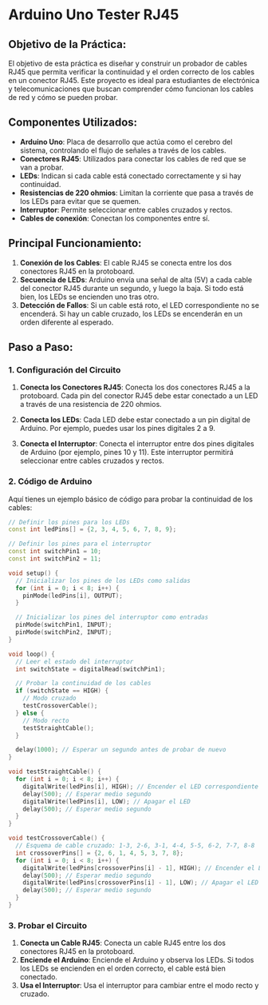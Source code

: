 # Arduino Uno Tester RJ45

## Objetivo de la Práctica:
El objetivo de esta práctica es diseñar y construir un probador de cables RJ45 que permita verificar la continuidad y el orden correcto de los cables en un conector RJ45. Este proyecto es ideal para estudiantes de electrónica y telecomunicaciones que buscan comprender cómo funcionan los cables de red y cómo se pueden probar.

## Componentes Utilizados:
- **Arduino Uno**: Placa de desarrollo que actúa como el cerebro del sistema, controlando el flujo de señales a través de los cables.
- **Conectores RJ45**: Utilizados para conectar los cables de red que se van a probar.
- **LEDs**: Indican si cada cable está conectado correctamente y si hay continuidad.
- **Resistencias de 220 ohmios**: Limitan la corriente que pasa a través de los LEDs para evitar que se quemen.
- **Interruptor**: Permite seleccionar entre cables cruzados y rectos.
- **Cables de conexión**: Conectan los componentes entre sí.

## Principal Funcionamiento:
1. **Conexión de los Cables**: El cable RJ45 se conecta entre los dos conectores RJ45 en la protoboard.
2. **Secuencia de LEDs**: Arduino envía una señal de alta (5V) a cada cable del conector RJ45 durante un segundo, y luego la baja. Si todo está bien, los LEDs se encienden uno tras otro.
3. **Detección de Fallos**: Si un cable está roto, el LED correspondiente no se encenderá. Si hay un cable cruzado, los LEDs se encenderán en un orden diferente al esperado.

## Paso a Paso:

### 1. Configuración del Circuito

1. **Conecta los Conectores RJ45**: Conecta los dos conectores RJ45 a la protoboard. Cada pin del conector RJ45 debe estar conectado a un LED a través de una resistencia de 220 ohmios.

2. **Conecta los LEDs**: Cada LED debe estar conectado a un pin digital de Arduino. Por ejemplo, puedes usar los pines digitales 2 a 9.

3. **Conecta el Interruptor**: Conecta el interruptor entre dos pines digitales de Arduino (por ejemplo, pines 10 y 11). Este interruptor permitirá seleccionar entre cables cruzados y rectos.

### 2. Código de Arduino

Aquí tienes un ejemplo básico de código para probar la continuidad de los cables:

```cpp
// Definir los pines para los LEDs
const int ledPins[] = {2, 3, 4, 5, 6, 7, 8, 9};

// Definir los pines para el interruptor
const int switchPin1 = 10;
const int switchPin2 = 11;

void setup() {
  // Inicializar los pines de los LEDs como salidas
  for (int i = 0; i < 8; i++) {
    pinMode(ledPins[i], OUTPUT);
  }

  // Inicializar los pines del interruptor como entradas
  pinMode(switchPin1, INPUT);
  pinMode(switchPin2, INPUT);
}

void loop() {
  // Leer el estado del interruptor
  int switchState = digitalRead(switchPin1);

  // Probar la continuidad de los cables
  if (switchState == HIGH) {
    // Modo cruzado
    testCrossoverCable();
  } else {
    // Modo recto
    testStraightCable();
  }

  delay(1000); // Esperar un segundo antes de probar de nuevo
}

void testStraightCable() {
  for (int i = 0; i < 8; i++) {
    digitalWrite(ledPins[i], HIGH); // Encender el LED correspondiente
    delay(500); // Esperar medio segundo
    digitalWrite(ledPins[i], LOW); // Apagar el LED
    delay(500); // Esperar medio segundo
  }
}

void testCrossoverCable() {
  // Esquema de cable cruzado: 1-3, 2-6, 3-1, 4-4, 5-5, 6-2, 7-7, 8-8
  int crossoverPins[] = {2, 6, 1, 4, 5, 3, 7, 8};
  for (int i = 0; i < 8; i++) {
    digitalWrite(ledPins[crossoverPins[i] - 1], HIGH); // Encender el LED correspondiente
    delay(500); // Esperar medio segundo
    digitalWrite(ledPins[crossoverPins[i] - 1], LOW); // Apagar el LED
    delay(500); // Esperar medio segundo
  }
}
```

### 3. Probar el Circuito

1. **Conecta un Cable RJ45**: Conecta un cable RJ45 entre los dos conectores RJ45 en la protoboard.
2. **Enciende el Arduino**: Enciende el Arduino y observa los LEDs. Si todos los LEDs se encienden en el orden correcto, el cable está bien conectado.
3. **Usa el Interruptor**: Usa el interruptor para cambiar entre el modo recto y cruzado.

